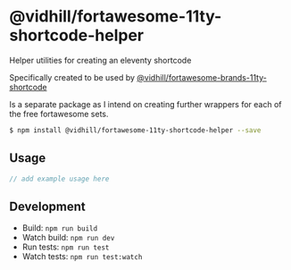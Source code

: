# @vidhill/fortawesome-11ty-shortcode-helper

Helper utilities for creating an eleventy shortcode

Specifically created to be used by [@vidhill/fortawesome-brands-11ty-shortcode](https://github.com/vidhill/fortawesome-brands-svg-11ty-shortcode)

Is a separate package as I intend on creating further wrappers for each of the free fortawesome sets.

```bash
$ npm install @vidhill/fortawesome-11ty-shortcode-helper --save
```

## Usage

```javascript
// add example usage here
```

## Development

-   Build: `npm run build`
-   Watch build: `npm run dev`
-   Run tests: `npm run test`
-   Watch tests: `npm run test:watch`
